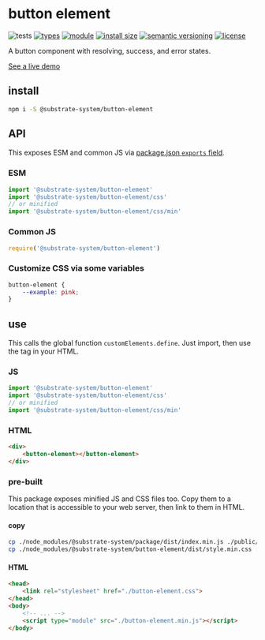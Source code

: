 # button element
![tests](https://github.com/substrate-system/button-element/actions/workflows/nodejs.yml/badge.svg)
[![types](https://img.shields.io/npm/types/@substrate-system/button-element?style=flat-square)](README.md)
[![module](https://img.shields.io/badge/module-ESM%2FCJS-blue?style=flat-square)](README.md)
[![install size](https://packagephobia.com/badge?p=@substrate-system/button-element)](https://packagephobia.com/result?p=@substrate-system/button-element)
[![semantic versioning](https://img.shields.io/badge/semver-2.0.0-blue?logo=semver&style=flat-square)](https://semver.org/)
[![license](https://img.shields.io/badge/license-MIT-brightgreen.svg?style=flat-square)](LICENSE)

A button component with resolving, success, and error states.

[See a live demo](https://substrate-system.github.io/button-element/)

<!-- toc -->

## install

```sh
npm i -S @substrate-system/button-element
```

## API

This exposes ESM and common JS via [package.json `exports` field](https://nodejs.org/api/packages.html#exports).

### ESM
```js
import '@substrate-system/button-element'
import '@substrate-system/button-element/css'
// or minified
import '@substrate-system/button-element/css/min'
```

### Common JS
```js
require('@substrate-system/button-element')
```

### Customize CSS via some variables

```css
button-element {
    --example: pink;
}
```

## use
This calls the global function `customElements.define`. Just import, then use
the tag in your HTML.

### JS
```js
import '@substrate-system/button-element'
import '@substrate-system/button-element/css'
// or minified
import '@substrate-system/button-element/css/min'
```

### HTML
```html
<div>
    <button-element></button-element>
</div>
```

### pre-built
This package exposes minified JS and CSS files too. Copy them to a location that is
accessible to your web server, then link to them in HTML.

#### copy
```sh
cp ./node_modules/@substrate-system/package/dist/index.min.js ./public/button-element.min.js
cp ./node_modules/@substrate-system/button-element/dist/style.min.css ./public/button-element.css
```

#### HTML
```html
<head>
    <link rel="stylesheet" href="./button-element.css">
</head>
<body>
    <!-- ... -->
    <script type="module" src="./button-element.min.js"></script>
</body>
```
